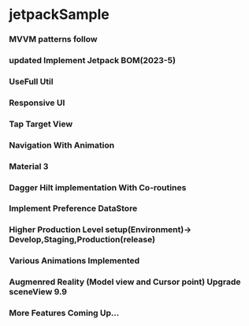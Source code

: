 # jetpackSample

### MVVM patterns follow
### updated Implement Jetpack BOM(2023-5)
### UseFull Util
### Responsive UI
### Tap Target View
### Navigation With Animation
### Material 3
### Dagger Hilt implementation With Co-routines
### Implement Preference DataStore
### Higher Production Level setup(Environment)-> Develop,Staging,Production(release)
### Various Animations Implemented 
### Augmenred Reality (Model view and Cursor point) Upgrade sceneView 9.9
### More Features Coming Up...
